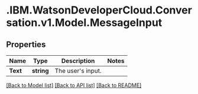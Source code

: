 # .IBM.WatsonDeveloperCloud.Conversation.v1.Model.MessageInput
## Properties

Name | Type | Description | Notes
------------ | ------------- | ------------- | -------------
**Text** | **string** | The user's input. | 

[[Back to Model list]](../README.md#documentation-for-models) [[Back to API list]](../README.md#documentation-for-api-endpoints) [[Back to README]](../README.md)

